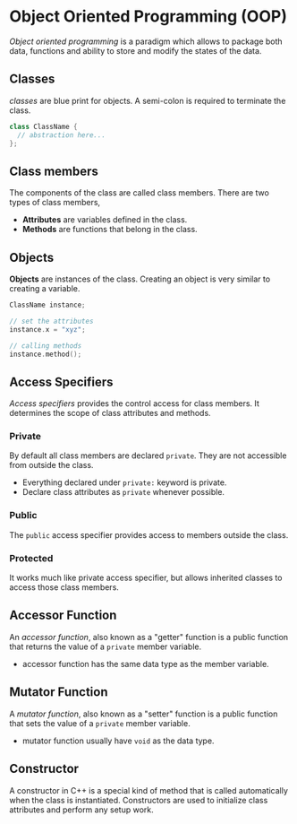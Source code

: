 # Object Oriented Programming (OOP)

_Object oriented programming_ is a paradigm which allows to package both data, functions
and ability to store and modify the states of the data.

## Classes

_classes_ are blue print for objects. A semi-colon is required to terminate the class.

```c++
class ClassName {
  // abstraction here...
};
```

## Class members

The components of the class are called class members. There are two types of class
members,

- **Attributes** are variables defined in the class.
- **Methods** are functions that belong in the class.

## Objects

**Objects** are instances of the class. Creating an object is very similar to creating
a variable.

```c++
ClassName instance;

// set the attributes
instance.x = "xyz";

// calling methods
instance.method();
```

## Access Specifiers

_Access specifiers_ provides the control access for class members. It determines the
scope of class attributes and methods.

### Private

By default all class members are declared `private`. They are not accessible from outside
the class.

- Everything declared under `private:` keyword is private.
- Declare class attributes as `private` whenever possible.

### Public

The `public` access specifier provides access to members outside the class.

### Protected

It works much like private access specifier, but allows inherited classes to access those
class members.

## Accessor Function

An _accessor function_, also known as a "getter" function is a public function that
returns the value of a `private` member variable.

- accessor function has the same data type as the member variable.

## Mutator Function

A _mutator function_, also known as a "setter" function is a public function that sets
the value of a `private` member variable.

- mutator function usually have `void` as the data type.

## Constructor

A constructor in C++ is a special kind of method that is called automatically when the
class is instantiated. Constructors are used to initialize class attributes and perform
any setup work.
